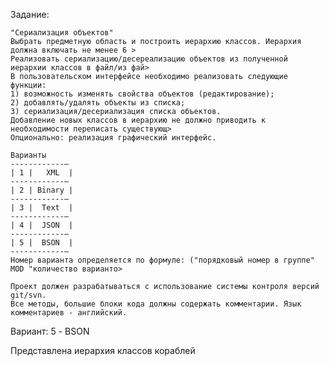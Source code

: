 Задание:        

    "Сериализация объектов"
    Выбрать предметную область и построить иерархию классов. Иерархия должна включать не менее 6 >
    Реализовать сериализацию/десереализацию объектов из полученной иерархии классов в файл/из фай>
    В пользовательском интерфейсе необходимо реализовать следующие функции:
    1) возможность изменять свойства объектов (редактирование);
    2) добавлять/удалять объекты из списка;
    3) сериализация/десериализация списка объектов.
    Добавление новых классов в иерархию не должно приводить к необходимости переписать существующ>
    Опционально: реализация графический интерфейс.

    Варианты
    ------------—
    | 1 |   XML  |
    ------------—
    | 2 | Binary |
    ------------—
    | 3 |  Text  |
    ------------—
    | 4 |  JSON  |
    ------------—
    | 5 |  BSON  |
    ------------—
    Номер варианта определяется по формуле: ("порядковый номер в группе" MOD "количество варианто>

    Проект должен разрабатываться с использование системы контроля версий git/svn.
    Все методы, большие блоки кода должны содержать комментарии. Язык комментариев - английский.

Вариант: 5 - BSON

Представлена иерархия классов кораблей
